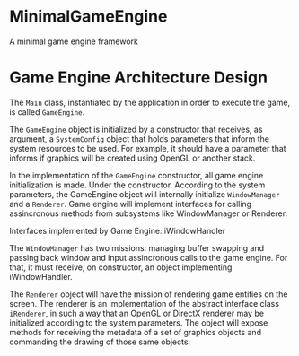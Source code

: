 # MinimalGameEngine
A minimal game engine framework
# Game Engine Architecture Design

The `Main` class, instantiated by the application in order to execute the game, is called `GameEngine`.

The `GameEngine` object is initialized by a constructor that receives, as argument, a `SystemConfig` object that holds parameters that inform the system resources to be used. For example, it should have a parameter that informs if graphics will be created using OpenGL or another stack.

In the implementation of the `GameEngine` constructor, all game engine initialization is made. Under the constructor. According to the system parameters, the GameEngine object will internally initialize `WindowManager` and a `Renderer`. Game engine will implement interfaces for calling assincronous methods
from subsystems like WindowManager or Renderer.

 Interfaces implemented by Game Engine: 
        iWindowHandler
 
The `WindowManager` has two missions: managing buffer swapping and passing back window and input assincronous calls to the game engine. For that, it must receive, on constructor,  an object implementing iWindowHandler. 

The `Renderer` object will have the mission of rendering game entities on the screen. The renderer is an implementation of the abstract interface class `iRenderer`, in such a way that an OpenGL or DirectX renderer may be initialized according to the system parameters. The object will expose methods for receiving the metadata of a set of graphics objects and commanding the drawing of those same objects.

